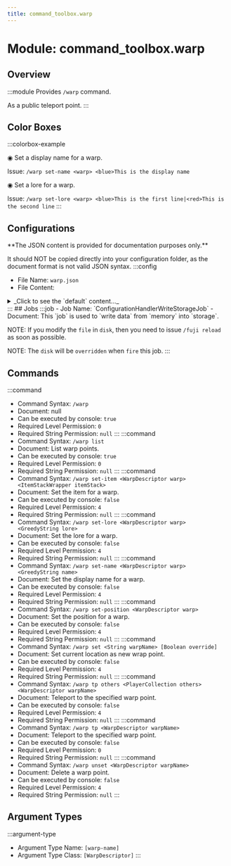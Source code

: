 ```yaml
---
title: command_toolbox.warp
---
```



# Module: command_toolbox.warp

## Overview
:::module
  Provides `/warp` command.
  
  As a public teleport point.
:::
## Color Boxes

:::colorbox-example

  ◉ Set a display name for a warp.
  
  Issue: `/warp set-name <warp> <blue>This is the display name`
  
  
  
  ◉ Set a lore for a warp.
  
  Issue: `/warp set-lore <warp> <blue>This is the first line|<red>This is the second line`
:::

## Configurations
<Admonition type="warning" icon="" title="">
**The JSON content is provided for documentation purposes only.**

It should NOT be copied directly into your configuration folder, as the document format is not valid JSON syntax.
</Admonition>
:::config
- File Name: `warp.json`
- File Content: 
<details>

<summary>_Click to see the `default` content..._</summary>

```json showLineNumbers title="config/fuji/modules/command_toolbox/warp/warp.json"
{
  "warps": {}
}
```
</details>
:::
## Jobs
:::job
- Job Name: `ConfigurationHandlerWriteStorageJob`
- Document:   This `job` is used to `write data` from `memory` into `storage`.
  
  
  
  NOTE: If you modify the `file` in `disk`, then you need to issue `/fuji reload` as soon as possible.
  
  NOTE: The `disk` will be `overridden` when `fire` this job.
:::
## Commands
:::command
- Command Syntax: `/warp`
- Document: null
- Can be executed by console: `true`
- Required Level Permission: `0`
- Required String Permission: `null`
:::
:::command
- Command Syntax: `/warp list`
- Document:   List warp points.
- Can be executed by console: `true`
- Required Level Permission: `0`
- Required String Permission: `null`
:::
:::command
- Command Syntax: `/warp set-item <WarpDescriptor warp> <ItemStackWrapper itemStack>`
- Document:   Set the item for a warp.
- Can be executed by console: `false`
- Required Level Permission: `4`
- Required String Permission: `null`
:::
:::command
- Command Syntax: `/warp set-lore <WarpDescriptor warp> <GreedyString lore>`
- Document:   Set the lore for a warp.
- Can be executed by console: `false`
- Required Level Permission: `4`
- Required String Permission: `null`
:::
:::command
- Command Syntax: `/warp set-name <WarpDescriptor warp> <GreedyString name>`
- Document:   Set the display name for a warp.
- Can be executed by console: `false`
- Required Level Permission: `4`
- Required String Permission: `null`
:::
:::command
- Command Syntax: `/warp set-position <WarpDescriptor warp>`
- Document:   Set the position for a warp.
- Can be executed by console: `false`
- Required Level Permission: `4`
- Required String Permission: `null`
:::
:::command
- Command Syntax: `/warp set <String warpName> [Boolean override]`
- Document:   Set current location as new wrap point.
- Can be executed by console: `false`
- Required Level Permission: `4`
- Required String Permission: `null`
:::
:::command
- Command Syntax: `/warp tp others <PlayerCollection others> <WarpDescriptor warpName>`
- Document:   Teleport to the specified warp point.
- Can be executed by console: `false`
- Required Level Permission: `4`
- Required String Permission: `null`
:::
:::command
- Command Syntax: `/warp tp <WarpDescriptor warpName>`
- Document:   Teleport to the specified warp point.
- Can be executed by console: `false`
- Required Level Permission: `0`
- Required String Permission: `null`
:::
:::command
- Command Syntax: `/warp unset <WarpDescriptor warpName>`
- Document:   Delete a warp point.
- Can be executed by console: `false`
- Required Level Permission: `4`
- Required String Permission: `null`
:::
## Argument Types
:::argument-type
- Argument Type Name: `[warp-name]`
- Argument Type Class: `[WarpDescriptor]`
:::

